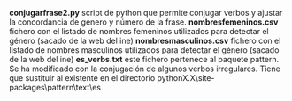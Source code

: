 **conjugarfrase2.py** 
script de python que permite conjugar verbos y ajustar la concordancia de genero y número de la frase.
**nombresfemeninos.csv**
fichero con el listado de nombres femeninos utilizados para detectar el género (sacado de la web del ine)
**nombresmasculinos.csv**
fichero con el listado de nombres masculinos utilizados para detectar el género (sacado de la web del ine)
**es_verbs.txt**
este fichero pertenece al paquete pattern. Se ha modificado con la conjugación de algunos verbos irregulares. 
Tiene que sustituir al existente en el directorio pythonX.X\site-packages\pattern\text\es
